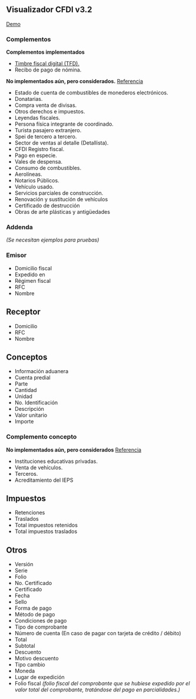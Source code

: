 ## Visualizador CFDI v3.2

[Demo](http://rogeliomtx.com/cfdi/)

### Complementos
**Complementos implementados**
* [Timbre fiscal digital (TFD).](https://github.com/rogeliomtx/CFDISAT/wiki/Timbre-Fiscal-Digital)
* Recibo de pago de nómina.

**No implementados aún, pero considerados.** [Referencia](http://www.sat.gob.mx/informacion_fiscal/factura_electronica/Paginas/complementos_factura_cfdi.aspx)
* Estado de cuenta de combustibles de monederos electrónicos. 
* Donatarias. 
* Compra venta de divisas. 
* Otros derechos e impuestos. 
* Leyendas fiscales. 
* Persona física integrante de coordinado. 
* Turista pasajero extranjero. 
* Spei de tercero a tercero. 
* Sector de ventas al detalle (Detallista). 
* CFDI Registro fiscal. 
* Pago en especie. 
* Vales de despensa. 
* Consumo de combustibles. 
* Aerolíneas. 
* Notarios Públicos. 
* Vehículo usado. 
* Servicios parciales de construcción. 
* Renovación y sustitución de vehículos 
* Certificado de destrucción 
* Obras de arte plásticas y antigüedades 

### Addenda 
_(Se necesitan ejemplos para pruebas)_

### Emisor
* Domicilio fiscal
* Expedido en
* Régimen fiscal
* RFC
* Nombre

## Receptor
* Domicilio
* RFC
* Nombre

## Conceptos
* Información aduanera
* Cuenta predial
* Parte
* Cantidad
* Unidad
* No. Identificación
* Descripción
* Valor unitario
* Importe

### Complemento concepto
**No implementados aún, pero considerados** [Referencia](http://www.sat.gob.mx/informacion_fiscal/factura_electronica/Paginas/complementos_factura_cfdi.aspx)
* Instituciones educativas privadas.
* Venta de vehículos.
* Terceros.
* Acreditamiento del IEPS

## Impuestos
* Retenciones
* Traslados
* Total impuestos retenidos
* Total impuestos traslados

## Otros
* Versión
* Serie
* Folio
* No. Certificado
* Certificado
* Fecha
* Sello
* Forma de pago
* Método de pago
* Condiciones de pago
* Tipo de comprobante
* Número de cuenta (En caso de pagar con tarjeta de crédito / débito)
* Total
* Subtotal
* Descuento
* Motivo descuento
* Tipo cambio
* Moneda
* Lugar de expedición
* Folio fiscal _(folio fiscal del comprobante que se hubiese expedido por el valor total del comprobante, tratándose del pago en parcialidades.)_
